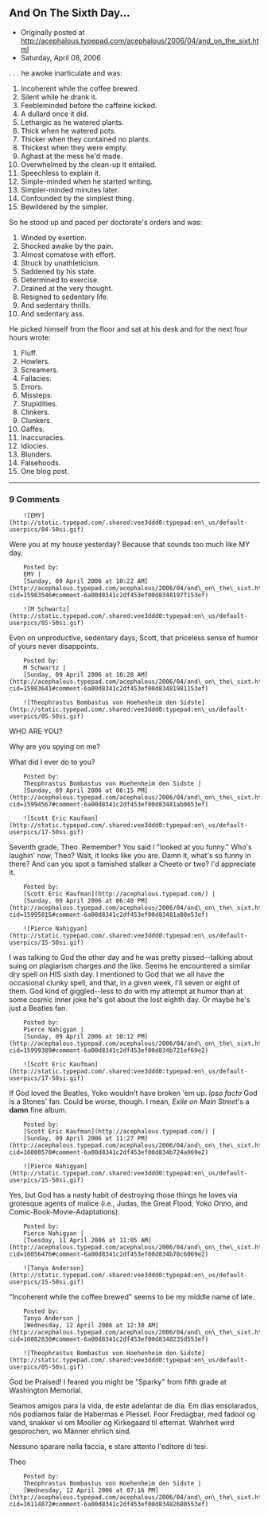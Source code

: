 ## And On The Sixth Day...

 * Originally posted at http://acephalous.typepad.com/acephalous/2006/04/and_on_the_sixt.html
 * Saturday, April 08, 2006



. . . he awoke inarticulate and was:

1.  Incoherent while the coffee brewed.
2.  Silent while he drank it.
3.  Feebleminded before the caffeine kicked.
4.  A dullard once it did.
5.  Lethargic as he watered plants.
6.  Thick when he watered pots.
7.  Thicker when they contained no plants.
8.  Thickest when they were empty.
9.  Aghast at the mess he'd made.
10.  Overwhelmed by the clean-up it entailed.
11.  Speechless to explain it.
12.  Simple-minded when he started writing.
13.  Simpler-minded minutes later.
14.  Confounded by the simplest thing.
15.  Bewildered by the simpler.

So he stood up and paced per doctorate's orders and was:

1.  Winded by exertion.
2.  Shocked awake by the pain.
3.  Almost comatose with effort.
4.  Struck by unathleticism.
5.  Saddened by his state.
6.  Determined to exercise.
7.  Drained at the very thought.
8.  Resigned to sedentary life.
9.  And sedentary thrills.
10.  And sedentary ass.

He picked himself from the floor and sat at his desk and for the next four hours wrote:

1.  Fluff.
2.  Howlers.
3.  Screamers.
4.  Fallacies.
5.  Errors.
6.  Missteps.
7.  Stupidities.
8.  Clinkers.
9.  Clunkers.
10.  Gaffes.
11.  Inaccuracies.
12.  Idiocies.
13.  Blunders.
14.  Falsehoods.
15.  One blog post.
		

* * *

### 9 Comments 

		

                
[]()

	

		![EMY](http://static.typepad.com/.shared:vee3ddd0:typepad:en\_us/default-userpics/04-50si.gif)
	

	

		

Were you at my house yesterday? Because that sounds too much like MY day.

	

		Posted by:
		EMY |
		[Sunday, 09 April 2006 at 10:22 AM](http://acephalous.typepad.com/acephalous/2006/04/and\_on\_the\_sixt.html?cid=15983546#comment-6a00d8341c2df453ef00d8348197f153ef)

[]()

	

		![M Schwartz](http://static.typepad.com/.shared:vee3ddd0:typepad:en\_us/default-userpics/05-50si.gif)
	

	

		

Even on unproductive, sedentary days, Scott, that priceless sense of humor of yours never disappoints.

	

		Posted by:
		M Schwartz |
		[Sunday, 09 April 2006 at 10:28 AM](http://acephalous.typepad.com/acephalous/2006/04/and\_on\_the\_sixt.html?cid=15983641#comment-6a00d8341c2df453ef00d83481981153ef)

[]()

	

		![Theophrastus Bombastus von Hoehenheim den Sidste](http://static.typepad.com/.shared:vee3ddd0:typepad:en\_us/default-userpics/05-50si.gif)
	

	

		

WHO ARE YOU?  

Why are you spying on me?  

What did I ever do to you?

	

		Posted by:
		Theophrastus Bombastus von Hoehenheim den Sidste |
		[Sunday, 09 April 2006 at 06:15 PM](http://acephalous.typepad.com/acephalous/2006/04/and\_on\_the\_sixt.html?cid=15994567#comment-6a00d8341c2df453ef00d83481ab0653ef)

[]()

	

		![Scott Eric Kaufman](http://static.typepad.com/.shared:vee3ddd0:typepad:en\_us/default-userpics/17-50si.gif)
	

	

		

Seventh grade, Theo.  Remember?  You said I "looked at you funny."  Who's laughin' now, Theo?  Wait, it looks like you are.  Damn it, what's so funny in there?  And can you spot a famished stalker a Cheeto or two?  I'd appreciate it.

	

		Posted by:
		[Scott Eric Kaufman](http://acephalous.typepad.com/) |
		[Sunday, 09 April 2006 at 06:40 PM](http://acephalous.typepad.com/acephalous/2006/04/and\_on\_the\_sixt.html?cid=15995015#comment-6a00d8341c2df453ef00d83481a80e53ef)

[]()

	

		![Pierce Nahigyan](http://static.typepad.com/.shared:vee3ddd0:typepad:en\_us/default-userpics/15-50si.gif)
	

	

		

I was talking to God the other day and he was pretty pissed--talking about suing on plagiarism charges and the like. Seems he encountered a similar dry spell on HIS sixth day. I mentioned to God that we all have the occasional clunky spell, and that, in a given week, I'll seven or eight of them. God kind of giggled--less to do with my attempt at humor than at some cosmic inner joke he's got about the lost eighth day. Or maybe he's just a Beatles fan. 

	

		Posted by:
		Pierce Nahigyan |
		[Sunday, 09 April 2006 at 10:12 PM](http://acephalous.typepad.com/acephalous/2006/04/and\_on\_the\_sixt.html?cid=15999389#comment-6a00d8341c2df453ef00d834b721ef69e2)

[]()

	

		![Scott Eric Kaufman](http://static.typepad.com/.shared:vee3ddd0:typepad:en\_us/default-userpics/17-50si.gif)
	

	

		

If God loved the Beatles, Yoko wouldn't have broken 'em up.  _Ipso facto_ God is a Stones' fan.  Could be worse, though.  I mean, _Exile on Main Street_'s a **damn** fine album.

	

		Posted by:
		[Scott Eric Kaufman](http://acephalous.typepad.com/) |
		[Sunday, 09 April 2006 at 11:27 PM](http://acephalous.typepad.com/acephalous/2006/04/and\_on\_the\_sixt.html?cid=16000570#comment-6a00d8341c2df453ef00d834b724a969e2)

[]()

	

		![Pierce Nahigyan](http://static.typepad.com/.shared:vee3ddd0:typepad:en\_us/default-userpics/15-50si.gif)
	

	

		

Yes, but God has a nasty habit of destroying those things he loves via grotesque agents of malice (i.e., Judas, the Great Flood, Yoko Onno, and Comic-Book-Movie-Adaptations).

	

		Posted by:
		Pierce Nahigyan |
		[Tuesday, 11 April 2006 at 11:05 AM](http://acephalous.typepad.com/acephalous/2006/04/and\_on\_the\_sixt.html?cid=16056476#comment-6a00d8341c2df453ef00d834b78c6069e2)

[]()

	

		![Tanya Anderson](http://static.typepad.com/.shared:vee3ddd0:typepad:en\_us/default-userpics/15-50si.gif)
	

	

		

"Incoherent while the coffee brewed" seems to be my middle name of late.

	

		Posted by:
		Tanya Anderson |
		[Wednesday, 12 April 2006 at 12:30 AM](http://acephalous.typepad.com/acephalous/2006/04/and\_on\_the\_sixt.html?cid=16082830#comment-6a00d8341c2df453ef00d8348235d553ef)

[]()

	

		![Theophrastus Bombastus von Hoehenheim den Sidste](http://static.typepad.com/.shared:vee3ddd0:typepad:en\_us/default-userpics/05-50si.gif)
	

	

		

God be Praised!  I feared you might be "Sparky" from fifth grade at Washington Memorial.

Seamos amigos para la vida, de este adelantar de día.  Em dias ensolarados, nós podíamos falar de Habermas e Plesset.  Foor Fredagbar, med fadool og vand, snakker vi om Mooller og Kirkegaard til efternat.  Wahrheit wird gesprochen, wo Männer ehrlich sind.

Nessuno sparare nella faccia, e stare attento l'editore di tesi.

   Theo

	

		Posted by:
		Theophrastus Bombastus von Hoehenheim den Sidste |
		[Wednesday, 12 April 2006 at 07:16 PM](http://acephalous.typepad.com/acephalous/2006/04/and\_on\_the\_sixt.html?cid=16114872#comment-6a00d8341c2df453ef00d83482680553ef)

		

        
